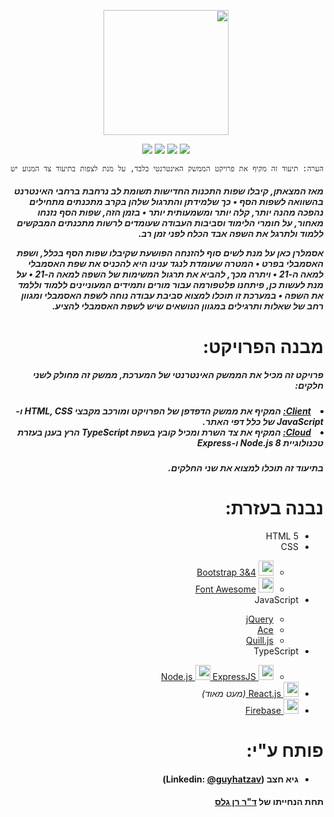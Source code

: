 <div dir="rtl">
<p align="center">
  <a href="https://asmlearn.com/"><img src="https://asm-learn.web.app/img/ASMLearnLogoBlack.png" width="200"></a>
</p>
<p align="center">
   <a href="https://solanoam.github.io/assembler-submit-engine/"><img src="https://img.shields.io/badge/Engine-Docs-lightgray"></a>
   <a href="https://firebase.google.com/docs/web/setup?authuser=0#from-the-cdn/"><img src="https://img.shields.io/badge/Firebase-v7.19.0-blue"></a>
   <a href="https://asmlearn.com/"><img src="https://img.shields.io/badge/Version-v1.0.0-lightblue"></a>
   <a href="https://nodejs.org/en/docs/"><img src="https://img.shields.io/badge/Node.js-8-lightorange"></a>
</p>

```diff
הערה: תיעוד זה מקיף את פרויקט הממשק האינטרנטי בלבד, על מנת לצפות בתיעוד צד המנוע יש להכנס לקישור שבתגיות 
```
<h5>
מאז המצאתן, קיבלו שפות התכנות החדישות תשומת לב נרחבת ברחבי האינטרנט בהשוואה לשפות הסף • כך שלמידתן והתרגול שלהן בקרב מתכנתים מתחילים נהפכה מהנה יותר, קלה יותר ומשמעותית יותר • בזמן הזה, שפות הסף נזנחו מאחור, על חומרי הלימוד וסביבות העבודה שעומדים לרשות מתכנתים המבקשים ללמוד ולתרגל את השפה אבד הכלח לפני זמן רב.

אסמלרן כאן על מנת לשים סוף להזנחה הפושעת שקיבלו שפות הסף בכלל, ושפת האסמבלי בפרט • המטרה שעומדת לנגד ענינו היא להכניס את שפת האסמבלי למאה ה-21 • ויתרה מכך, להביא את תרגול המשימות של השפה למאה ה-21 • על מנת לעשות כן, פיתחנו פלטפורמה עבור מורים ותמידים המעוניינים ללמוד וללמד את השפה • במערכת זו תוכלו למצוא סביבת עבודה נוחה לשפת האסמבלי ומגוון רחב של שאלות ותרגילים במגוון הנושאים שיש לשפת האסמבלי להציע.
</h5>

# מבנה הפרויקט:
<h5>פרויקט זה מכיל את הממשק האינטרנטי של המערכת, ממשק זה מחולק לשני חלקים:</h5>
<h5>
  <li> <b><u>Client:</u></b> המקיף את ממשק הדפדפן של הפרויקט ומורכב מקבצי HTML, CSS ו-JavaScript של כלל דפי האתר.</li>
  <li> <b><u>Cloud:</u></b> המקיף את צד השרת ומכיל קובץ בשפת TypeScript הרץ בענן בעזרת טכנולוגיית Node.js 8 ו-Express </li>
</h5>
<h5>בתיעוד זה תוכלו למצוא את שני החלקים.</h5>

# נבנה בעזרת:
<ul>
  <li>HTML 5</li>  
  <li>CSS</li> 
    <ul>
      <li>
        <img style="object-fit: contain" src="https://i.dlpng.com/static/png/432835_preview.png" width="24"/> 
        <a href="https://getbootstrap.com/">Bootstrap 3&4</a>
      </li>
      <li>
        <img 
             style="object-fit: contain" 
             src="https://res.cloudinary.com/tipsmoon/image/upload/$wpsize_!_cld_full!,w_300,h_300,c_scale/v1589727839/font-awesome-logo.png" width="24"/> 
        <a href="https://fontawesome.com/">Font Awesome</a>
      </li> 
    </ul> 
  <li>JavaScript</li> 
  <ul>
      <li><a href="https://code.jquery.com/">jQuery</a></li> 
      <li><a href="https://ace.c9.io/">Ace</a></li>
      <li><a href="https://quilljs.com/">Quill.js</a></li>
  </ul> 
  <li>TypeScript</li> 
  <ul>
    <li>
         <a href="https://nodejs.org/en/" target="_blank">
         <img src="https://cdn.iconscout.com/icon/free/png-256/node-js-1174925.png" width="24"> Node.js
         </a>
         <a href="https://expressjs.com/" target="_blank">
         <img src="https://d2eip9sf3oo6c2.cloudfront.net/tags/images/000/000/359/thumb/expressjslogo.png" width="24"> ExpressJS
         </a>
    </li>
  </ul>
  <li>
    <a href="https://reactjs.org/" target="_blank">
      <img style="object-fit: contain" src="https://www.react-israel.co.il/wp-content/uploads/2019/05/React.js_logo-512.png" width="24"> React.js
    </a><i>(מעט מאוד)</i>
  </li> 
  
  <li>
    <a href="https://firebase.google.com/" target="_blank">
      <img src="https://www.gstatic.com/mobilesdk/160503_mobilesdk/logo/2x/firebase_28dp.png" width="24"> Firebase
    </a>
</li> 
</ul>   

# פותח ע"י:
<ul>
  <li><h4>גיא חצב (Linkedin: <a href="https://www.linkedin.com/in/guyhatzav/">@guyhatzav</a>)</h4></li>
</ul>
<h4>תחת הנחייתו של <a href="https://www.eng.biu.ac.il/gellesr/">ד"ר רן גלס</a></h4>

</div>
